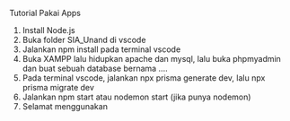 Tutorial Pakai Apps
1. Install Node.js
2. Buka folder SIA_Unand di vscode
3. Jalankan npm install pada terminal vscode
4. Buka XAMPP lalu hidupkan apache dan mysql, lalu buka phpmyadmin dan buat sebuah database bernama ....
5. Pada terminal vscode, jalankan npx prisma generate dev, lalu npx prisma migrate dev
6. Jalankan npm start atau nodemon start (jika punya nodemon)
7. Selamat menggunakan
